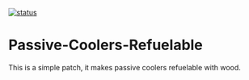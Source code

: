 [![status](https://img.shields.io/badge/B18-working-brightgreen.svg)](https://github.com/Sixdd6/Passive-Coolers-Refuelable/releases/tag/0.18.1.0)

# Passive-Coolers-Refuelable

This is a simple patch, it makes passive coolers refuelable with wood.
